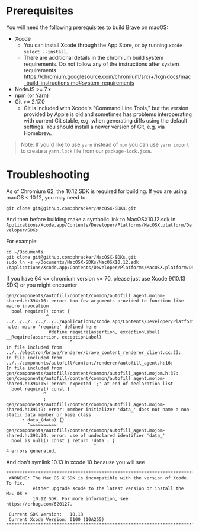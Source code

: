 # Prerequisites

You will need the following prerequisites to build Brave on macOS:

- Xcode
    - You can install Xcode through the App Store, or by running `xcode-select --install`.
    - There are additional details in the chromium build system requirements. Do not follow any of the instructions after system requirements https://chromium.googlesource.com/chromium/src/+/lkgr/docs/mac_build_instructions.md#system-requirements
- NodeJS >= 7.x
- npm (or [Yarn](https://yarnpkg.com/lang/en/docs/install/#mac-stable))
- Git >= 2.17.0
  - Git is included with Xcode's "Command Line Tools," but the version provided by Apple is old and sometimes has problems interoperating with current Git stable, e.g. when generating diffs using the default settings. You should install a newer version of Git, e.g. via Homebrew.

> Note: If you'd like to use `yarn` instead of `npm` you can use `yarn import` to create a `yarn.lock` file from our `package-lock.json`.

# Troubleshooting

As of Chromium 62, the 10.12 SDK is required for building. If you are using macOS < 10.12, you may need to:

`git clone git@github.com:phracker/MacOSX-SDKs.git`

And then before building make a symbolic link to MacOSX10.12.sdk in `Applications/Xcode.app/Contents/Developer/Platforms/MacOSX.platform/Developer/SDKs`

For example:
```
cd ~/Documents
git clone git@github.com:phracker/MacOSX-SDKs.git
sudo ln -s ~/Documents/MacOSX-SDKs/MacOSX10.12.sdk /Applications/Xcode.app/Contents/Developer/Platforms/MacOSX.platform/Developer/SDKs
```

If you have 64 <= chromium version <= 70, please just use Xcode 9(10.13 SDK) or you might encounter 
```
gen/components/autofill/content/common/autofill_agent.mojom-shared.h:394:16: error: too few arguments provided to function-like macro invocation
  bool require() const {
               ^
../../../../../../../Applications/Xcode.app/Contents/Developer/Platforms/MacOSX.platform/Developer/SDKs/MacOSX10.12.sdk/usr/include/AssertMacros.h:1307:11: note: macro 'require' defined here
                #define require(assertion, exceptionLabel)  __Require(assertion, exceptionLabel)
                        ^
In file included from ../../electron/brave/renderer/brave_content_renderer_client.cc:23:
In file included from ../../components/autofill/content/renderer/autofill_agent.h:16:
In file included from gen/components/autofill/content/common/autofill_agent.mojom.h:37:
gen/components/autofill/content/common/autofill_agent.mojom-shared.h:394:15: error: expected ';' at end of declaration list
  bool require() const {
              ^
              ;
gen/components/autofill/content/common/autofill_agent.mojom-shared.h:391:9: error: member initializer 'data_' does not name a non-static data member or base class
      : data_(data) {}
        ^~~~~~~~~~~
gen/components/autofill/content/common/autofill_agent.mojom-shared.h:393:34: error: use of undeclared identifier 'data_'
  bool is_null() const { return !data_; }
                                 ^
4 errors generated.
```
And don't symlink 10.13 in xcode 10 because you will see
```
********************************************************************************
 WARNING: The Mac OS X SDK is incompatible with the version of Xcode. To fix,
          either upgrade Xcode to the latest version or install the Mac OS X
          10.12 SDK. For more information, see https://crbug.com/620127.

 Current SDK Version:   10.13
 Current Xcode Version: 0100 (10A255)
********************************************************************************
```